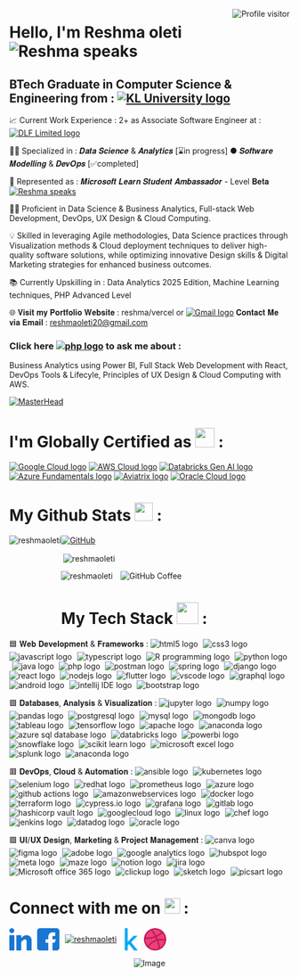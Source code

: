 <a href="https://komarev.com/ghpvc/?username=reshmaoleti"><img align="right" src="https://komarev.com/ghpvc/?username=reshmaoleti&label=Visitors&color=87CEEB&style=square" alt="Profile visitor" /></a>
# Hello, I'm Reshma oleti <img src="http://bit.ly/4kceKrR" alt="Reshma speaks" height="27" width="30">
## BTech Graduate in Computer Science & Engineering from : <a href="https://www.kluniversity.in" target="_blank"><img src="https://upload.wikimedia.org/wikipedia/en/7/78/KL_University_logo.svg" height="80" width="80" alt="KL University logo"/></a>

📈 Current Work Experience : 2+ as Associate Software Engineer at : <a href="https://www.dlf.in/" target="_blank"><img src="https://upload.wikimedia.org/wikipedia/commons/thumb/a/aa/DLF_logo.svg/960px-DLF_logo.svg.png" height="50" width="50" alt="DLF Limited logo"/></a>

👩‍🎓 Specialized in : 𝑫𝒂𝒕𝒂 𝑺𝒄𝒊𝒆𝒏𝒄𝒆 & 𝑨𝒏𝒂𝒍𝒚𝒕𝒊𝒄𝒔 [⌛in progress] ● 𝑺𝒐𝒇𝒕𝒘𝒂𝒓𝒆 𝑴𝒐𝒅𝒆𝒍𝒍𝒊𝒏𝒈 & 𝑫𝒆𝒗𝑶𝒑𝒔 [✅completed]

🏅 Represented as : 𝑴𝒊𝒄𝒓𝒐𝒔𝒐𝒇𝒕 𝑳𝒆𝒂𝒓𝒏 𝑺𝒕𝒖𝒅𝒆𝒏𝒕 𝑨𝒎𝒃𝒂𝒔𝒔𝒂𝒅𝒐𝒓 - Level 𝐁𝐞𝐭𝐚 <a href="Link Unavailable at the moment"><img src="https://cdn-icons-png.flaticon.com/512/10183/10183567.png" alt="Reshma speaks" height="15" width="15"></a>

👩‍💻 Proficient in Data Science & Business Analytics, Full-stack Web Development, DevOps, UX Design & Cloud Computing. 

💡 Skilled in leveraging Agile methodologies, Data Science practices through Visualization methods & Cloud deployment techniques to deliver high-quality software solutions, while optimizing innovative Design skills & Digital Marketing strategies for enhanced business outcomes. 

📚 Currently Upskilling in : Data Analytics 2025 Edition, Machine Learning techniques, PHP Advanced Level

🌐 𝐕𝐢𝐬𝐢𝐭 𝐦𝐲 𝐏𝐨𝐫𝐭𝐟𝐨𝐥𝐢𝐨 𝐖𝐞𝐛𝐬𝐢𝐭𝐞 : reshma/vercel or <a href="https://mail.google.com" target="_blank"><img src="https://cdn.brandfetch.io/id5o3EIREg/theme/dark/symbol.svg?c=1bxid64Mup7aczewSAYMX&t=1696475443284" height="15" width="15" alt="Gmail logo"  /></a> 𝐂𝐨𝐧𝐭𝐚𝐜𝐭 𝐌𝐞 𝐯𝐢𝐚 𝐄𝐦𝐚𝐢𝐥 : reshmaoleti20@gmail.com 

### Click here <a href="https://stackoverflow.com/questions/ask?tags=reshma-oleti" target="blank"><img src="https://cdn.jsdelivr.net/gh/devicons/devicon/icons/stackoverflow/stackoverflow-original.svg" height="25" width="25" alt="php logo"  /></a> to ask me about :
Business Analytics using Power BI, Full Stack Web Development with React, DevOps Tools & Lifecyle, Principles of UX Design & Cloud Computing with AWS.

[![MasterHead](https://mir-s3-cdn-cf.behance.net/project_modules/fs/53ca8b66027827.5b0801e2d4de2.gif)](https://github.com/reshmaoleti)

# I'm Globally Certified as <img src="http://bit.ly/4lo1CAM" height="35" width="35"> : 
<div align="left">
<a href="https://www.credly.com/badges/446a7263-74eb-4ce4-a166-12203149aca2/public_url" target="blank"><img src="https://images.credly.com/images/08096465-cbfc-4c3e-93e5-93c5aa61f23e/twitter_thumb_201604_image.png" height="105" width="105" alt="Google Cloud logo"  /></a>
<a href="https://www.credly.com/badges/61916b3d-0a46-457e-b7d1-0bedf91d4a6a/public_url" target="blank"><img src="https://images.credly.com/images/0e284c3f-5164-4b21-8660-0d84737941bc/twitter_thumb_201604_image.png" height="105" width="105" alt="AWS Cloud logo"  /></a>
<a href="https://credentials.databricks.com/d948130b-599f-42aa-9d5c-b6eb8dc97baf" target="_blank"><img src="https://media.licdn.com/dms/image/v2/D5622AQFVFvSRY5ZKEw/feedshare-shrink_800/feedshare-shrink_800/0/1716038155903?e=2147483647&v=beta&t=irKWfBJlfx78ttKrew55qVIGnW77lMz-30BlFhQcv3A" height="95" width="95" alt="Databricks Gen AI logo"  /></a>
<a href="https://learn.microsoft.com/api/credentials/share/en-us/reshmaoleti/71517F6AD3EF403F?sharingId=C3DEE9CB4FD507D1" target="_blank"><img src="https://images.credly.com/size/680x680/images/be8fcaeb-c769-4858-b567-ffaaa73ce8cf/image.png" height="105" width="105" alt="Azure Fundamentals logo"  /></a>
<a href="https://www.credly.com/badges/dfe28ced-2a30-4ba0-8f8f-85d0974f4312/public_url" target="_blank"><img src="https://images.credly.com/size/680x680/images/e3c001fd-161d-433a-a7a4-049556d6112d/blob" height="105" width="105" alt="Aviatrix logo"  /></a>
<a href="https://catalog-education.oracle.com/pls/certview/sharebadge?id=91E17D8E5191E2FF3BB004E64360C350FB36C86A17B35287B9E33D13CE222094" target="_blank"><img src="https://images.credly.com/images/697cf123-74b0-4356-9055-9973471d26d6/03_Oracle_Cloud_Infrastructure_Foundations_Associate.png" height="105" width="105" alt="Oracle Cloud logo"  /></a>
 
# My Github Stats <img src="https://bit.ly/40zI6IF" height="33" width="33">  :
<div> <a href="https://github.com/reshmaoleti" target="_blank"><img src="https://img.icons8.com/?size=512&id=52539&format=png" height="40" width="40" alt="GitHub" target="_blank"></a>
<img align="left" height="180em" src="https://github-readme-stats.vercel.app/api/top-langs/?username=reshmaoleti&layout=compact&theme=transparent" alt=reshmaoleti />
<p>&nbsp;<img align="center" height="180em" src="https://github-readme-stats.vercel.app/api?username=reshmaoleti&show_icons=true&locale=en&theme=transparent" alt="reshmaoleti" /></p>
<p align="left">
  <img src="https://github-readme-streak-stats.herokuapp.com/?user=reshmaoleti&theme=transparent" height="190em" alt="reshmaoleti" style="padding-right: 10px;">
  <img src="http://bit.ly/3HZAHgo" height="190" width="190" alt="GitHub Coffee">
</p>

# My Tech Stack <img src="https://bit.ly/40AYTeE" height="39" width="39"> :
🟦 𝐖𝐞𝐛 𝐃𝐞𝐯𝐞𝐥𝐨𝐩𝐦𝐞𝐧𝐭 & 𝐅𝐫𝐚𝐦𝐞𝐰𝐨𝐫𝐤𝐬 :
<img src="https://cdn.jsdelivr.net/gh/devicons/devicon/icons/html5/html5-original.svg" height="20" width="20" alt="html5 logo"  />
<img width="1" />
<img src="https://cdn.jsdelivr.net/gh/devicons/devicon/icons/css3/css3-original.svg" height="20" width="20" alt="css3 logo"  />
<img width="1" />
<img src="https://cdn.jsdelivr.net/gh/devicons/devicon/icons/javascript/javascript-original.svg" height="20" width="20" alt="javascript logo" />
<img width="1" />
<img src="https://cdn.jsdelivr.net/gh/devicons/devicon/icons/typescript/typescript-original.svg" height="20" width="20" alt="typescript logo" />
<img width="1" />
<img src="https://upload.wikimedia.org/wikipedia/commons/thumb/1/1b/R_logo.svg/1280px-R_logo.svg.png" height="20" width="20" alt="R programming logo" />
<img width="1" />
<img src="https://cdn.jsdelivr.net/gh/devicons/devicon/icons/python/python-original.svg" height="20" width="20" alt="python logo" />
<img width="1" />
<img src="https://cdn.jsdelivr.net/gh/devicons/devicon/icons/java/java-original.svg" height="20" width="20" alt="java logo" />
<img width="1" />
<img src="https://cdn.jsdelivr.net/gh/devicons/devicon/icons/php/php-original.svg" height="20" width="20" alt="php logo" />
<img width="1" />
<img src="https://cdn.jsdelivr.net/gh/devicons/devicon@latest/icons/postman/postman-plain.svg" height="20" width="20" alt="postman logo" />
<img width="1" />
<img src="https://cdn.jsdelivr.net/gh/devicons/devicon@latest/icons/spring/spring-original.svg" height="20" width="20" alt="spring logo" />
<img width="1" />
<img src="https://cdn.jsdelivr.net/gh/devicons/devicon/icons/django/django-plain.svg" height="20" width="20" alt="django logo" />
<img width="1" />
<img src="https://cdn.jsdelivr.net/gh/devicons/devicon/icons/react/react-original.svg" height="20" width="20" alt="react logo"  />
<img width="1" />
<img src="https://cdn.jsdelivr.net/gh/devicons/devicon/icons/nodejs/nodejs-original.svg" height="20" width="20" alt="nodejs logo"  />
<img width="1" />
<img src="https://cdn.jsdelivr.net/gh/devicons/devicon/icons/flutter/flutter-original.svg" height="20" width="20" alt="flutter logo" />
<img width="1" />
<img src="https://cdn.jsdelivr.net/gh/devicons/devicon/icons/vscode/vscode-original.svg" height="20" width="20" alt="vscode logo"  />
<img width="1" />
<img src="https://cdn.jsdelivr.net/gh/devicons/devicon@latest/icons/graphql/graphql-plain.svg" height="20" width="20" alt="graphql logo" />
<img width="1" />
<img src="https://cdn.jsdelivr.net/gh/devicons/devicon@latest/icons/android/android-original.svg" height="20" width="20" alt="android logo" />
<img width="1" />
<img src="https://cdn.jsdelivr.net/gh/devicons/devicon@latest/icons/intellij/intellij-original.svg" height="20" width="20" alt="intellij IDE logo"  />
<img width="1" />
<img src="https://cdn.jsdelivr.net/gh/devicons/devicon/icons/bootstrap/bootstrap-original.svg" height="20" width="20" alt="bootstrap logo"  />

🟩 𝐃𝐚𝐭𝐚𝐛𝐚𝐬𝐞𝐬, 𝐀𝐧𝐚𝐥𝐲𝐬𝐢𝐬 & 𝐕𝐢𝐬𝐮𝐚𝐥𝐢𝐳𝐚𝐭𝐢𝐨𝐧 :
<img src="https://cdn.jsdelivr.net/gh/devicons/devicon/icons/jupyter/jupyter-original.svg" height="20" width="20" alt="jupyter logo"  />
<img width="1" />
<img src="https://cdn.jsdelivr.net/gh/devicons/devicon/icons/numpy/numpy-original.svg" height="20" width="20" alt="numpy logo"  />
<img width="1" />
<img src="https://cdn.jsdelivr.net/gh/devicons/devicon/icons/pandas/pandas-original.svg" height="20" width="20" alt="pandas logo"  />
<img width="1" />
<img src="https://cdn.jsdelivr.net/gh/devicons/devicon@latest/icons/postgresql/postgresql-plain.svg" height="20" width="20" alt="postgresql logo" />
<img width="1" />
<img src="https://cdn.jsdelivr.net/gh/devicons/devicon/icons/mysql/mysql-original.svg" height="20" width="20" alt="mysql logo"  />
<img width="1" />
<img src="https://cdn.jsdelivr.net/gh/devicons/devicon/icons/mongodb/mongodb-original.svg" height="20" width="20" alt="mongodb logo"  />
<img width="1" />
<img src="https://cdn.brandfetch.io/id9sYMA_Im/theme/dark/symbol.svg?c=1bxid64Mup7aczewSAYMX&t=1668082242510" height="20" width="20" alt="tableau logo"  />
<img width="1" />
<img src="https://cdn.jsdelivr.net/gh/devicons/devicon@latest/icons/tensorflow/tensorflow-original.svg" height="20" width="20" alt="tensorflow logo" />
<img width="1" />
<img src="https://cdn.jsdelivr.net/gh/devicons/devicon@latest/icons/apache/apache-original.svg" height="20" width="20" alt="apache logo" />
<img width="1" />
<img src="https://cdn.jsdelivr.net/gh/devicons/devicon@latest/icons/apachespark/apachespark-original-wordmark.svg" height="20" width="20" alt="anaconda logo" />
<img width="1" />
<img src="https://cdn.jsdelivr.net/gh/devicons/devicon@latest/icons/azuresqldatabase/azuresqldatabase-original.svg" height="20" width="20" alt="azure sql database logo" />
<img width="1" />
<img src="https://cdn.brandfetch.io/idSUrLOWbH/theme/dark/symbol.svg?c=1bxid64Mup7aczewSAYMX&t=1668081624532" height="20" width="20" alt="databricks logo" />
<img width="1" />
<img src="https://cdn.brandfetch.io/idVCtIagXj/theme/dark/logo.svg?c=1bxid64Mup7aczewSAYMX&t=1749087313031" height="20" width="20" alt="powerbi logo"  />
<img width="1" />
<img src="https://cdn.brandfetch.io/idJz-fGD_q/theme/dark/symbol.svg?c=1bxid64Mup7aczewSAYMX&t=1668517499361" height="20" width="20" alt="snowflake logo" />
<img width="1" />
<img src="https://cdn.brandfetch.io/idW3VhiylC/w/820/h/442/theme/dark/logo.png?c=1bxid64Mup7aczewSAYMX&t=1752189694234" height="30" width="30" alt="scikit learn logo" />
<img width="1" />
<img src="https://cdn.brandfetch.io/idsWBrtc_i/theme/dark/idE6ee-S5P.svg?c=1bxid64Mup7aczewSAYMX&t=1721120380037" height="20" width="20" alt="microsoft excel logo" />
<img width="1" />
<img src="https://cdn.jsdelivr.net/gh/devicons/devicon@latest/icons/splunk/splunk-original-wordmark.svg" height="20" width="20" alt="splunk logo"  />
<img width="1" />
<img src="https://cdn.jsdelivr.net/gh/devicons/devicon@latest/icons/anaconda/anaconda-original.svg" height="20" width="20" alt="anaconda logo" />

🟥 𝐃𝐞𝐯𝐎𝐩𝐬, 𝐂𝐥𝐨𝐮𝐝 & 𝐀𝐮𝐭𝐨𝐦𝐚𝐭𝐢𝐨𝐧 :
<img src="https://cdn.jsdelivr.net/gh/devicons/devicon/icons/ansible/ansible-original.svg" height="20" width="20" alt="ansible logo"  />
<img width="1" />
<img src="https://cdn.jsdelivr.net/gh/devicons/devicon/icons/kubernetes/kubernetes-plain.svg" height="20" width="20" alt="kubernetes logo"  />
<img width="1" />
<img src="https://cdn.jsdelivr.net/gh/devicons/devicon/icons/selenium/selenium-original.svg" height="20" width="20" alt="selenium logo"  />
<img width="1" />
<img src="https://cdn.jsdelivr.net/gh/devicons/devicon/icons/redhat/redhat-original.svg" height="20" width="20" alt="redhat logo"  />
<img width="1" />
<img src="https://cdn.jsdelivr.net/gh/devicons/devicon/icons/prometheus/prometheus-original.svg" height="20" width="20" alt="prometheus logo"  />
<img width="1" />
<img src="https://cdn.jsdelivr.net/gh/devicons/devicon/icons/azure/azure-original.svg" height="20" width="20" alt="azure logo"  />
<img width="1" />
<img src="https://cdn.jsdelivr.net/gh/devicons/devicon@latest/icons/githubactions/githubactions-original.svg" height="20" width="20" alt="github actions logo" />
<img width="1" />
<img src="https://cdn.jsdelivr.net/gh/devicons/devicon/icons/amazonwebservices/amazonwebservices-plain-wordmark.svg" height="20" width="20" alt="amazonwebservices logo"  />
<img width="1" />
<img src="https://cdn.jsdelivr.net/gh/devicons/devicon/icons/docker/docker-plain-wordmark.svg" height="20" width="20" alt="docker logo"  />
<img width="1" />
<img src="https://cdn.jsdelivr.net/gh/devicons/devicon/icons/terraform/terraform-original.svg" height="20" width="20" alt="terraform logo"  />
<img width="1" />
<img src="https://cdn.brandfetch.io/idIq_kF0rb/w/400/h/400/theme/dark/icon.jpeg?c=1bxid64Mup7aczewSAYMX&t=1667565306852" height="20" width="20" alt="cypress.io logo"  />
<img width="1" />
<img src="https://cdn.jsdelivr.net/gh/devicons/devicon@latest/icons/grafana/grafana-original.svg" height="20" width="20" alt="grafana logo" />
<img width="1" />
<img src="https://cdn.jsdelivr.net/gh/devicons/devicon@latest/icons/gitlab/gitlab-original.svg" height="20" width="20" alt="gitlab logo" />
<img width="1" />
<img src="https://cdn.jsdelivr.net/gh/devicons/devicon@latest/icons/vault/vault-original.svg" height="20" width="20" alt="hashicorp vault logo" />
<img width="1" />
<img src="https://cdn.jsdelivr.net/gh/devicons/devicon/icons/googlecloud/googlecloud-original.svg" height="20" width="20" alt="googlecloud logo"  />
<img width="1" />
<img src="https://cdn.jsdelivr.net/gh/devicons/devicon/icons/linux/linux-original.svg" height="20" width="20" alt="linux logo"  />
<img width="1" />
<img src="https://cdn.brandfetch.io/id3l3cK6e9/w/400/h/400/theme/dark/icon.jpeg?c=1bxid64Mup7aczewSAYMX&t=1749850668642" height="20" width="20" alt="chef logo"  />
<img width="1" />
<img src="https://cdn.jsdelivr.net/gh/devicons/devicon/icons/jenkins/jenkins-original.svg" height="20" width="20" alt="jenkins logo"  />
<img width="1" />
<img src="https://cdn.brandfetch.io/idg33VVWFZ/theme/dark/symbol.svg?c=1bxid64Mup7aczewSAYMX&t=1671108411130" height="20" width="20" alt="datadog logo"  />
<img width="1" />
<img src="https://cdn.jsdelivr.net/gh/devicons/devicon/icons/oracle/oracle-original.svg" height="20" width="20" alt="oracle logo"  />

🟪 𝐔𝐈/𝐔𝐗 𝐃𝐞𝐬𝐢𝐠𝐧, 𝐌𝐚𝐫𝐤𝐞𝐭𝐢𝐧𝐠 & 𝐏𝐫𝐨𝐣𝐞𝐜𝐭 𝐌𝐚𝐧𝐚𝐠𝐞𝐦𝐞𝐧𝐭 :
<img src="https://cdn.jsdelivr.net/gh/devicons/devicon/icons/canva/canva-original.svg" height="20" width="20" alt="canva logo"  />
<img width="1" />
<img src="https://cdn.jsdelivr.net/gh/devicons/devicon/icons/figma/figma-original.svg" height="20" width="20" alt="figma logo"  />
<img width="1" />
<img src="https://cdn.brandfetch.io/id_KsyK7J9/theme/dark/symbol.svg?c=1bxid64Mup7aczewSAYMX&t=1668516049842" height="20" width="20" alt="adobe logo"  />
<img width="1" />
<img src="https://cdn.brandfetch.io/idYpJMnlBx/w/192/h/192/theme/dark/logo.png?c=1bxid64Mup7aczewSAYMX&t=1744373190177" height="20" width="20" alt="google analytics logo"  />
<img width="1" />
<img src="https://cdn.brandfetch.io/idj5intvoH/w/480/h/480/theme/dark/icon.jpeg?c=1bxid64Mup7aczewSAYMX&t=1746106502201" height="20" width="20" alt="hubspot logo"  />
<img width="1" />
<img src="https://cdn.brandfetch.io/idWvz5T3V7/w/400/h/400/theme/dark/icon.png?c=1bxid64Mup7aczewSAYMX&t=1691142640809" height="20" width="20" alt="meta logo"  />
<img width="1" />
<img src="https://cdn.brandfetch.io/iddFGFHNcm/w/400/h/400/theme/dark/icon.jpeg?c=1bxid64Mup7aczewSAYMX&t=1667580531176" height="20" width="20" alt="maze logo"  />
<img width="1" />
<img src="https://cdn.jsdelivr.net/gh/devicons/devicon@latest/icons/notion/notion-original.svg" height="20" width="20" alt="notion logo"  />
<img width="1" />
<img src="https://cdn.jsdelivr.net/gh/devicons/devicon@latest/icons/jira/jira-original.svg" height="20" width="20" alt="jira logo" />
<img width="1" />
<img src="https://cdn.brandfetch.io/idsWBrtc_i/theme/dark/symbol.svg?c=1bxid64Mup7aczewSAYMX&t=1721120556010" height="20" width="20" alt="Microsoft office 365 logo"  />
<img width="1" />
<img src="https://cdn.brandfetch.io/idU6lzwMYA/theme/dark/symbol.svg?c=1bxid64Mup7aczewSAYMX&t=1678376729733" height="20" width="20" alt="clickup logo"  />
<img width="1" />
<img src="https://cdn.jsdelivr.net/gh/devicons/devicon@latest/icons/sketch/sketch-original.svg" height="20" width="20" alt="sketch logo"  />
<img width="1" />
<img src="https://cdn.brandfetch.io/idunI7Cam3/w/1024/h/1024/theme/dark/idvZ5-klGz.png?c=1bxid64Mup7aczewSAYMX&t=1749820779508" height="20" width="20" alt="picsart logo"  />
</div>

# Connect with me on <img src="http://bit.ly/4eExjDX" height="28" width="28"> : 
<p align="left"><a href="https://linkedin.com/in/reshmaoleti" target="blank"><img align="center" src="https://raw.githubusercontent.com/teamedwardforever/Readme-Generator/71f25dd8b98329b168142a6b782a107b75eab178/svg/Social/linked-in-alt.svg" alt="reshmaoleti" height="40" width="40" /><img width="3" /></a> <img width="3" /><a href="https://facebook.com/reshmaoleti" target="blank"><img align="center" src="https://raw.githubusercontent.com/teamedwardforever/Readme-Generator/71f25dd8b98329b168142a6b782a107b75eab178/svg/Social/facebook.svg" alt="reshmaoleti" height="40" width="40" /><img width="3" /></a> <img width="3" /><a href="https://hashnode.com/@reshmaoleti" target="blank"><img align="center" src="https://cdn.brandfetch.io/idF1DzCF5W/theme/dark/symbol.svg?c=1bxid64Mup7aczewSAYMX&t=1751975120358" alt="reshmaoleti" height="40" width="40" /><img width="3" /></a><img width="3" /><a href="https://kaggle.com/reshmaoleti" target="blank"><img align="center" src="https://raw.githubusercontent.com/teamedwardforever/Readme-Generator/71f25dd8b98329b168142a6b782a107b75eab178/svg/Social/kaggle.svg" alt="reshmaoleti" height="40" width="40" /><img width="3" /></a><a href="https://dribbble.com/reshmaoleti" target="blank"><img align="center" src="https://raw.githubusercontent.com/teamedwardforever/Readme-Generator/71f25dd8b98329b168142a6b782a107b75eab178/svg/Social/dribbble.svg" alt="reshmaoleti" height="40" width="40" /><img width="3" /></a></p><p align="center"><img src="https://wallpapers.com/images/hd/motivational-aesthetic-desktop-n6m03yl1tfnt8msm.jpg" alt="Image" width="500" /></p>
